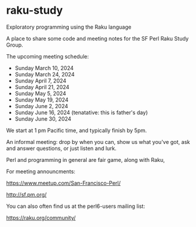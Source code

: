 # raku-study
Exploratory programming using the Raku language

A place to share some code and meeting notes for the SF Perl Raku Study Group.

The upcoming meeting schedule:

*  Sunday March 10, 2024
*  Sunday March 24, 2024
*  Sunday April 7, 2024
*  Sunday April 21, 2024
*  Sunday May 5, 2024
*  Sunday May 19, 2024
*  Sunday June 2, 2024
*  Sunday June 16, 2024 (tenatative: this is father's day)
*  Sunday June 30, 2024

We start at 1 pm Pacific time, and typically finish by 5pm.


An informal meeting: drop by when you can, show us what you've got,
ask and answer questions, or just listen and lurk.

Perl and programming in general are fair game, along with Raku, 


For meeting announcments:

  https://www.meetup.com/San-Francisco-Perl/

  http://sf.pm.org/

You can also often find us at the perl6-users mailing list:

  https://raku.org/community/

